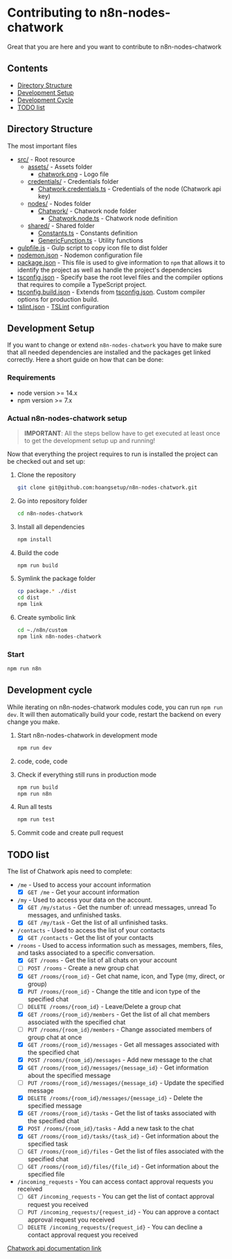 # Contributing to n8n-nodes-chatwork

Great that you are here and you want to contribute to n8n-nodes-chatwork

## Contents

- [Directory Structure](#directory-structure)
- [Development Setup](#development-setup)
- [Development Cycle](#development-cycle)
- [TODO list](#todo-list)

## Directory Structure

The most important files

- [src/](/src) - Root resource
  - [assets/](/src/assets/) - Assets folder
    - [chatwork.png](/src/assets/chatwork.png) - Logo file
  - [credentials/](/src/credentials/) - Credentials folder
    - [Chatwork.credentials.ts](/src/credentials/Chatwork.credentials.ts) - Credentials of the node (Chatwork api key)
  - [nodes/](/src/nodes/) - Nodes folder
    - [Chatwork/](/src/nodes/Chatwork/) - Chatwork node folder
      - [Chatwork.node.ts](/src/nodes/Chatwork/Chatwork.node.ts) - Chatwork node definition
  - [shared/](/src/shared/) - Shared folder
    - [Constants.ts](/src/shared/Constants.ts) - Constants definition
    - [GenericFunction.ts](/src/shared/GenericFunction.ts) - Utility functions
- [gulpfile.js](./gulpfile.js) - Gulp script to copy icon file to dist folder
- [nodemon.json](./nodemon.json) - Nodemon configuration file
- [package.json](./package.json) - This file is used to give information to `npm` that allows it to identify the project as well as handle the project's dependencies
- [tsconfig.json](./tsconfig.json) - Specify base the root level files and the compiler options that requires to compile a TypeScript project.
- [tsconfig.build.json](./tsconfig.build.json) - Extends from [tsconfig.json](./tsconfig.json). Custom compiler options for production build.
- [tslint.json](./tslint.json) - [TSLint](https://palantir.github.io/tslint/) configuration

## Development Setup

If you want to change or extend `n8n-nodes-chatwork` you have to make sure that all needed dependencies are installed and the packages get linked correctly. Here a short guide on how that can be done:

### Requirements

- node version >= 14.x
- npm version >= 7.x

### Actual n8n-nodes-chatwork setup

> **IMPORTANT**: All the steps bellow have to get executed at least once to get the development setup up and running!

Now that everything the project requires to run is installed the project can be checked out and set up:

1. Clone the repository

    ```sh
    git clone git@github.com:hoangsetup/n8n-nodes-chatwork.git
    ```

2. Go into repository folder

    ```sh
    cd n8n-nodes-chatwork
    ```

3. Install all dependencies

    ```sh
    npm install
    ```

4. Build the code

    ```sh
    npm run build
    ```

5. Symlink the package folder

    ```sh
    cp package.* ./dist
    cd dist
    npm link
    ```

6. Create symbolic link

    ```sh
    cd ~./n8n/custom
    npm link n8n-nodes-chatwork
    ```

### Start

```sh
npm run n8n
```

## Development cycle

While iterating on n8n-nodes-chatwork modules code, you can run `npm run dev`. It will then automatically build your code, restart the backend on every change you make.

1. Start n8n-nodes-chatwork in development mode

    ```sh
    npm run dev
    ```

2. code, code, code

3. Check if everything still runs in production mode

    ```sh
    npm run build
    npm run n8n
    ```

4. Run all tests

    ```sh
    npm run test
    ```

6. Commit code and create pull request

## TODO list

The list of Chatwork apis need to complete:

- `/me` - Used to access your account information
  - [x] `GET /me` - Get your account information
- `/my` - Used to access your data on the account.
  - [x] `GET /my/status` - Get the number of: unread messages, unread To messages, and unfinished tasks.
  - [x] `GET /my/task` - Get the list of all unfinished tasks.
- `/contacts` - Used to access the list of your contacts
  - [x] `GET /contacts` - Get the list of your contacts
- `/rooms` - Used to access information such as messages, members, files, and tasks associated to a specific conversation.
  - [x] `GET /rooms` - Get the list of all chats on your account
  - [ ] `POST /rooms` - Create a new group chat
  - [x] `GET /rooms/{room_id}` - Get chat name, icon, and Type (my, direct, or group)
  - [x] `PUT /rooms/{room_id}` - Change the title and icon type of the specified chat
  - [ ] `DELETE /rooms/{room_id}` - Leave/Delete a group chat
  - [x] `GET /rooms/{room_id}/members` - Get the list of all chat members associated with the specified chat
  - [ ] `PUT /rooms/{room_id}/members` - Change associated members of group chat at once
  - [x] `GET /rooms/{room_id}/messages` - Get all messages associated with the specified chat
  - [x] `POST /rooms/{room_id}/messages` - Add new message to the chat
  - [x] `GET /rooms/{room_id}/messages/{message_id}` - Get information about the specified message
  - [ ] `PUT /rooms/{room_id}/messages/{message_id}` - Update the specified message
  - [x] `DELETE /rooms/{room_id}/messages/{message_id}` - Delete the specified message
  - [x] `GET /rooms/{room_id}/tasks` - Get the list of tasks associated with the specified chat
  - [x] `POST /rooms/{room_id}/tasks` - Add a new task to the chat
  - [x] `GET /rooms/{room_id}/tasks/{task_id}` - Get information about the specified task
  - [ ] `GET /rooms/{room_id}/files` - Get the list of files associated with the specified chat
  - [ ] `GET /rooms/{room_id}/files/{file_id}` - Get information about the specified file
- `/incoming_requests` - You can access contact approval requests you received
  - [ ] `GET /incoming_requests` - You can get the list of contact approval request you received
  - [ ] `PUT /incoming_requests/{request_id}` - You can approve a contact approval request you received
  - [ ] `DELETE /incoming_requests/{request_id}` - You can decline a contact approval request you received

[Chatwork api documentation link](https://download.chatwork.com/ChatWork_API_Documentation.pdf)
